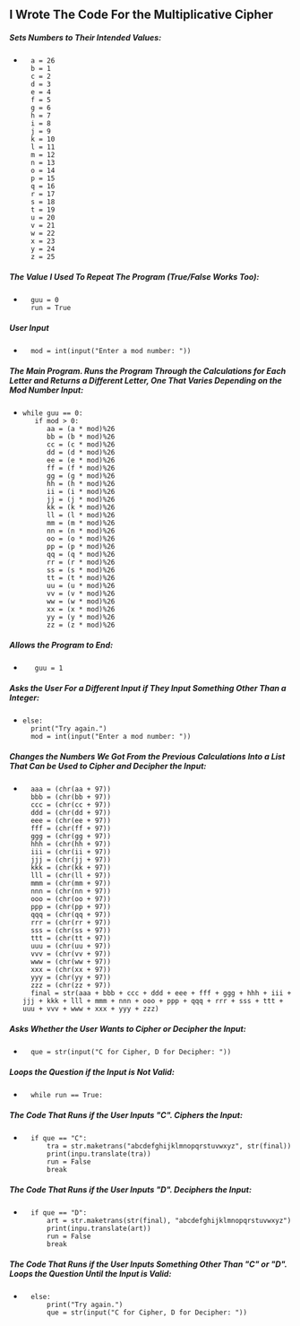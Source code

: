 ## I Wrote The Code For the Multiplicative Cipher

##### Sets Numbers to Their Intended Values:
*       a = 26
        b = 1
        c = 2
        d = 3
        e = 4
        f = 5
        g = 6
        h = 7
        i = 8
        j = 9
        k = 10
        l = 11
        m = 12
        n = 13
        o = 14
        p = 15
        q = 16
        r = 17
        s = 18
        t = 19
        u = 20
        v = 21
        w = 22
        x = 23
        y = 24
        z = 25

##### The Value I Used To Repeat The Program (True/False Works Too):
*       guu = 0
        run = True
##### User Input
*       mod = int(input("Enter a mod number: "))

##### The Main Program. Runs the Program Through the Calculations for Each Letter and Returns a Different Letter, One That Varies Depending on the Mod Number Input:
*     while guu == 0:
         if mod > 0:
            aa = (a * mod)%26
            bb = (b * mod)%26
            cc = (c * mod)%26
            dd = (d * mod)%26
            ee = (e * mod)%26
            ff = (f * mod)%26
            gg = (g * mod)%26
            hh = (h * mod)%26
            ii = (i * mod)%26
            jj = (j * mod)%26
            kk = (k * mod)%26
            ll = (l * mod)%26
            mm = (m * mod)%26
            nn = (n * mod)%26
            oo = (o * mod)%26
            pp = (p * mod)%26
            qq = (q * mod)%26
            rr = (r * mod)%26
            ss = (s * mod)%26
            tt = (t * mod)%26
            uu = (u * mod)%26
            vv = (v * mod)%26
            ww = (w * mod)%26
            xx = (x * mod)%26
            yy = (y * mod)%26
            zz = (z * mod)%26
##### Allows the Program to End:        
*        guu = 1
##### Asks the User For a Different Input if They Input Something Other Than a Integer:    
*     else:
        print("Try again.")
        mod = int(input("Enter a mod number: "))
        
         




##### Changes the Numbers We Got From the Previous Calculations Into a List That Can be Used to Cipher and Decipher the Input:
*       aaa = (chr(aa + 97))
        bbb = (chr(bb + 97))
        ccc = (chr(cc + 97))
        ddd = (chr(dd + 97))
        eee = (chr(ee + 97))
        fff = (chr(ff + 97))
        ggg = (chr(gg + 97))
        hhh = (chr(hh + 97))
        iii = (chr(ii + 97))
        jjj = (chr(jj + 97))
        kkk = (chr(kk + 97))
        lll = (chr(ll + 97))
        mmm = (chr(mm + 97))
        nnn = (chr(nn + 97))
        ooo = (chr(oo + 97))
        ppp = (chr(pp + 97))
        qqq = (chr(qq + 97))
        rrr = (chr(rr + 97))
        sss = (chr(ss + 97))
        ttt = (chr(tt + 97))
        uuu = (chr(uu + 97))
        vvv = (chr(vv + 97))
        www = (chr(ww + 97))
        xxx = (chr(xx + 97))
        yyy = (chr(yy + 97))
        zzz = (chr(zz + 97))
        final = str(aaa + bbb + ccc + ddd + eee + fff + ggg + hhh + iii + jjj + kkk + lll + mmm + nnn + ooo + ppp + qqq + rrr + sss + ttt + uuu + vvv + www + xxx + yyy + zzz)
##### Asks Whether the User Wants to Cipher or Decipher the Input:
*       que = str(input("C for Cipher, D for Decipher: "))
##### Loops the Question if the Input is Not Valid:
*       while run == True:
##### The Code That Runs if the User Inputs "C". Ciphers the Input:
*       if que == "C":
            tra = str.maketrans("abcdefghijklmnopqrstuvwxyz", str(final))
            print(inpu.translate(tra))
            run = False
            break
##### The Code That Runs if the User Inputs "D". Deciphers the Input:  
*       if que == "D":
            art = str.maketrans(str(final), "abcdefghijklmnopqrstuvwxyz") 
            print(inpu.translate(art))
            run = False
            break  
##### The Code That Runs if the User Inputs Something Other Than "C" or "D". Loops the Question Until the Input is Valid:   
*       else:
            print("Try again.")
            que = str(input("C for Cipher, D for Decipher: "))
